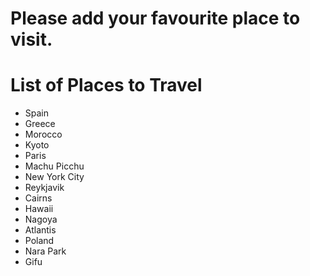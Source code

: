 # Please add your favourite place to visit.

# List of Places to Travel
- Spain
- Greece
- Morocco
- Kyoto
- Paris
- Machu Picchu
- New York City
- Reykjavik
- Cairns
- Hawaii
- Nagoya
- Atlantis
- Poland
- Nara Park
- Gifu

